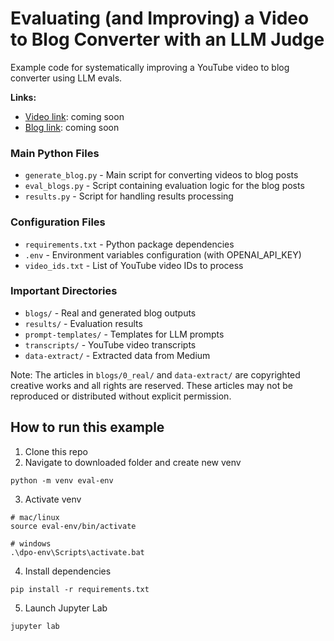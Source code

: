 # Evaluating (and Improving) a Video to Blog Converter with an LLM Judge
Example code for systematically improving a YouTube video to blog converter using LLM evals.

**Links:**
- [Video link](): coming soon
- [Blog link](): coming soon

### Main Python Files
- `generate_blog.py` - Main script for converting videos to blog posts
- `eval_blogs.py` - Script containing evaluation logic for the blog posts
- `results.py` - Script for handling results processing

### Configuration Files
- `requirements.txt` - Python package dependencies
- `.env` - Environment variables configuration (with OPENAI_API_KEY)
- `video_ids.txt` - List of YouTube video IDs to process

### Important Directories
- `blogs/` - Real and generated blog outputs
- `results/` - Evaluation results
- `prompt-templates/` - Templates for LLM prompts
- `transcripts/` - YouTube video transcripts
- `data-extract/` - Extracted data from Medium

Note: The articles in `blogs/0_real/` and  `data-extract/` are copyrighted creative works and all rights are reserved. These articles may not be reproduced or distributed without explicit permission.

## How to run this example

1. Clone this repo
2. Navigate to downloaded folder and create new venv
```
python -m venv eval-env
```
3. Activate venv
```
# mac/linux
source eval-env/bin/activate

# windows
.\dpo-env\Scripts\activate.bat
```
4. Install dependencies
```
pip install -r requirements.txt
```
5. Launch Jupyter Lab
```
jupyter lab
```

